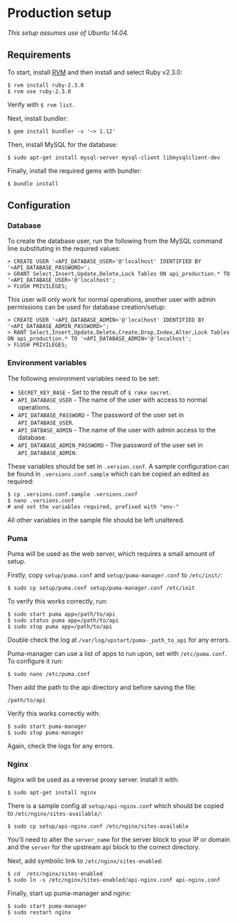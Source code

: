 # Production setup
*This setup assumes use of Ubuntu 14.04.*

## Requirements
To start, install [RVM](https://rvm.io/rvm/install) and then install and select Ruby v2.3.0:
```
$ rvm install ruby-2.3.0
$ rvm use ruby-2.3.0
```
Verify with `$ rvm list`.

Next, install bundler:
```
$ gem install bundler -v '~> 1.12'
```

Then, install MySQL for the database:
```
$ sudo apt-get install mysql-server mysql-client libmysqlclient-dev
```

Finally, install the required gems with bundler:
```
$ bundle install
```

## Configuration
### Database
To create the database user, run the following from the MySQL command line substituting in the required values:
```
> CREATE USER '<API_DATABASE_USER>'@'localhost' IDENTIFIED BY '<API_DATABASE_PASSWORD>';
> GRANT Select,Insert,Update,Delete,Lock Tables ON api_production.* TO '<API_DATABASE_USER>'@'localhost';
> FLUSH PRIVILEGES;
```

This user will only work for normal operations, another user with admin permissions can be used for database creation/setup:
```
> CREATE USER '<API_DATABASE_ADMIN>'@'localhost' IDENTIFIED BY '<API_DATABASE_ADMIN_PASSWORD>';
> RANT Select,Insert,Update,Delete,Create,Drop,Index,Alter,Lock Tables ON api_production.* TO '<API_DATABASE_ADMIN>'@'localhost';
> FLUSH PRIVILEGES;
```

### Environment variables
The following environment variables need to be set:
* `SECRET_KEY_BASE` - Set to the result of `$ rake secret`.
* `API_DATABASE_USER` - The name of the user with access to normal operations.
* `API_DATABASE_PASSWORD` - The password of the user set in `API_DATABASE_USER`.
* `API_DATBASE_ADMIN` - The name of the user with admin access to the database.
* `API_DATABASE_ADMIN_PASSWORD` - The password of the user set in `API_DATABASE_ADMIN`.

These variables should be set in `.version.conf`. A sample configuration can be found in `.versions.conf.sample` which can be copied an edited as required:
```
$ cp .versions.conf.sample .versions.conf
$ nano .versions.conf
# and set the variables required, prefixed with "env-"
```
All other variables in the sample file should be left unaltered.

### Puma
Puma will be used as the web server, which requires a small amount of setup.

Firstly, copy `setup/puma.conf` and `setup/puma-manager.conf` to `/etc/init/`:
```
$ sudo cp setup/puma.conf setup/puma-manager.conf /etc/init
```

To verify this works correctly, run:
```
$ sudo start puma app=/path/to/api
$ sudo status puma app=/path/to/api
$ sudo stop puma app=/path/to/api
```
Double check the log at `/var/log/upstart/puma-_path_to_api` for any errors.

Puma-manager can use a list of apps to run upon, set with `/etc/puma.conf`. To configure it run:
```
$ sudo nano /etc/puma.conf
```
Then add the path to the api directory and before saving the file:
```
/path/to/api
```

Verify this works correctly with:
```
$ sudo start puma-manager
$ sudo stop puma-manager
```
Again, check the logs for any errors.

### Nginx
Nginx will be used as a reverse proxy server. Install it with:
```
$ sudo apt-get install nginx
```

There is a sample config at `setup/api-nginx.conf` which should be copied to `/etc/nginx/sites-available/`:
```
$ sudo cp setup/api-nginx.conf /etc/nginx/sites-available
```

You'll need to alter the `server_name` for the server block to your IP or domain and the `server` for the upstream api block to the correct directory.

Next, add symbolic link to `/etc/nginx/sites-enabled`:
```
$ cd  /etc/nginx/sites-enabled
$ sudo ln -s /etc/nginx/sites-enabled/api-nginx.conf api-nginx.conf
```

Finally, start up puma-manager and nginx:
```
$ sudo start puma-manager
$ sudo restart nginx
```

